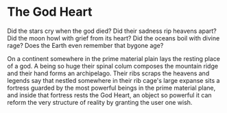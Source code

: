 # The God Heart
Did the stars cry when the god died? Did their sadness rip heavens apart? Did the moon howl with grief from its heart? Did the oceans boil with divine rage? Does the Earth even remember that bygone age?

On a continent somewhere in the prime material plain lays the resting place of a god. A being so huge their spinal colum composes the mountain ridge and their hand forms an archipelago. Their ribs scraps the heavens and legends say that nestled somewhere in their rib cage's large expanse sits a fortress guarded by the most powerful beings in the prime material plane, and inside that fortress rests the God Heart, an object so powerful it can reform the very structure of reality by granting the user one wish.